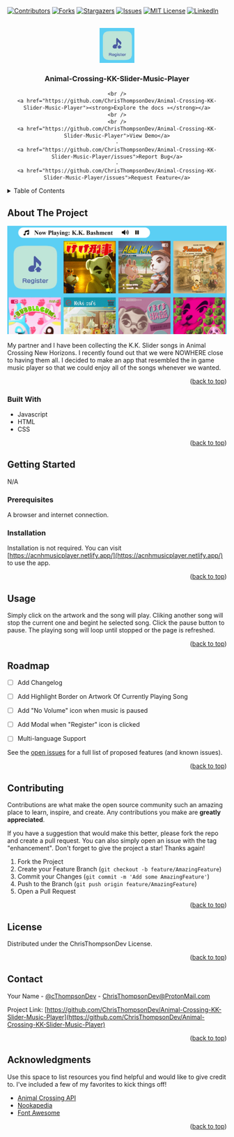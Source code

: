 <div id="top"></div>
<!--
*** Thanks for checking out the Best-README-Template. If you have a suggestion
*** that would make this better, please fork the repo and create a pull request
*** or simply open an issue with the tag "enhancement".
*** Don't forget to give the project a star!
*** Thanks again! Now go create something AMAZING! :D
-->



<!-- PROJECT SHIELDS -->
<!--
*** I'm using markdown "reference style" links for readability.
*** Reference links are enclosed in brackets [ ] instead of parentheses ( ).
*** See the bottom of this document for the declaration of the reference variables
*** for contributors-url, forks-url, etc. This is an optional, concise syntax you may use.
*** https://www.markdownguide.org/basic-syntax/#reference-style-links
-->
[![Contributors][contributors-shield]][contributors-url]
[![Forks][forks-shield]][forks-url]
[![Stargazers][stars-shield]][stars-url]
[![Issues][issues-shield]][issues-url]
[![MIT License][license-shield]][license-url]
[![LinkedIn][linkedin-shield]][linkedin-url]



<!-- PROJECT LOGO -->
<br />
<div align="center">
  <a href="https://github.com/ChrisThompsonDev/Animal-Crossing-KK-Slider-Music-Player">
    <img src="images/register button.png" alt="Logo" width="80" height="80">
  </a>

  <h3 align="center">Animal-Crossing-KK-Slider-Music-Player</h3>

  <p align="center">
    
    <br />
    <a href="https://github.com/ChrisThompsonDev/Animal-Crossing-KK-Slider-Music-Player"><strong>Explore the docs »</strong></a>
    <br />
    <br />
    <a href="https://github.com/ChrisThompsonDev/Animal-Crossing-KK-Slider-Music-Player">View Demo</a>
    ·
    <a href="https://github.com/ChrisThompsonDev/Animal-Crossing-KK-Slider-Music-Player/issues">Report Bug</a>
    ·
    <a href="https://github.com/ChrisThompsonDev/Animal-Crossing-KK-Slider-Music-Player/issues">Request Feature</a>
  </p>
</div>



<!-- TABLE OF CONTENTS -->
<details>
  <summary>Table of Contents</summary>
  <ol>
    <li>
      <a href="#about-the-project">About The Project</a>
      <ul>
        <li><a href="#built-with">Built With</a></li>
      </ul>
    </li>
    <li>
      <a href="#getting-started">Getting Started</a>
      <ul>
        <li><a href="#prerequisites">Prerequisites</a></li>
        <li><a href="#installation">Installation</a></li>
      </ul>
    </li>
    <li><a href="#usage">Usage</a></li>
    <li><a href="#roadmap">Roadmap</a></li>
    <li><a href="#contributing">Contributing</a></li>
    <li><a href="#license">License</a></li>
    <li><a href="#contact">Contact</a></li>
    <li><a href="#acknowledgments">Acknowledgments</a></li>
  </ol>
</details>



<!-- ABOUT THE PROJECT -->
## About The Project

[![KK Slider Music Player Screenshot][product-screenshot]](https://i.imgur.com/Q4YPdOX.png)

My partner and I have been collecting the K.K. Slider songs in Animal Crossing New Horizons. I recently found out that we were NOWHERE close to having them all. I decided to make an app that resembled the in game music player so that we could enjoy all of the songs whenever we wanted. 

<p align="right">(<a href="#top">back to top</a>)</p>



### Built With

* Javascript
* HTML
* CSS

<p align="right">(<a href="#top">back to top</a>)</p>



<!-- GETTING STARTED -->
## Getting Started

N/A

### Prerequisites

A browser and internet connection.

### Installation

Installation is not required. You can visit [https://acnhmusicplayer.netlify.app/](https://acnhmusicplayer.netlify.app/) to use the app.

<p align="right">(<a href="#top">back to top</a>)</p>



<!-- USAGE EXAMPLES -->
## Usage

Simply click on the artwork and the song will play. Cliking another song will stop the current one and begint he selected song. Click the pause button to pause. The playing song will loop until stopped or the page is refreshed.

<p align="right">(<a href="#top">back to top</a>)</p>



<!-- ROADMAP -->
## Roadmap

- [ ] Add Changelog
- [ ] Add Highlight Border on Artwork Of Currently Playing Song
- [ ] Add "No Volume" icon when music is paused
- [ ] Add Modal when "Register" icon is clicked
- [ ] Multi-language Support


See the [open issues](https://github.com/ChrisThompsonDev/Animal-Crossing-KK-Slider-Music-Player/issues) for a full list of proposed features (and known issues).

<p align="right">(<a href="#top">back to top</a>)</p>



<!-- CONTRIBUTING -->
## Contributing

Contributions are what make the open source community such an amazing place to learn, inspire, and create. Any contributions you make are **greatly appreciated**.

If you have a suggestion that would make this better, please fork the repo and create a pull request. You can also simply open an issue with the tag "enhancement".
Don't forget to give the project a star! Thanks again!

1. Fork the Project
2. Create your Feature Branch (`git checkout -b feature/AmazingFeature`)
3. Commit your Changes (`git commit -m 'Add some AmazingFeature'`)
4. Push to the Branch (`git push origin feature/AmazingFeature`)
5. Open a Pull Request

<p align="right">(<a href="#top">back to top</a>)</p>



<!-- LICENSE -->
## License

Distributed under the ChrisThompsonDev License. 

<p align="right">(<a href="#top">back to top</a>)</p>



<!-- CONTACT -->
## Contact

Your Name - [@cThompsonDev](https://twitter.com/cThompsonDev) - ChrisThompsonDev@ProtonMail.com

Project Link: [https://github.com/ChrisThompsonDev/Animal-Crossing-KK-Slider-Music-Player](https://github.com/ChrisThompsonDev/Animal-Crossing-KK-Slider-Music-Player)

<p align="right">(<a href="#top">back to top</a>)</p>



<!-- ACKNOWLEDGMENTS -->
## Acknowledgments

Use this space to list resources you find helpful and would like to give credit to. I've included a few of my favorites to kick things off!

* [Animal Crossing API](https://acnhapi.com/)
* [Nookapedia](https://nookipedia.com/wiki/Main_Page)
* [Font Awesome](https://fontawesome.com)


<p align="right">(<a href="#top">back to top</a>)</p>



<!-- MARKDOWN LINKS & IMAGES -->
<!-- https://www.markdownguide.org/basic-syntax/#reference-style-links -->
[contributors-shield]: https://img.shields.io/github/contributors/othneildrew/Best-README-Template.svg?style=for-the-badge
[contributors-url]: https://github.com/othneildrew/Best-README-Template/graphs/contributors
[forks-shield]: https://img.shields.io/github/forks/othneildrew/Best-README-Template.svg?style=for-the-badge
[forks-url]: https://github.com/othneildrew/Best-README-Template/network/members
[stars-shield]: https://img.shields.io/github/stars/othneildrew/Best-README-Template.svg?style=for-the-badge
[stars-url]: https://github.com/othneildrew/Best-README-Template/stargazers
[issues-shield]: https://img.shields.io/github/issues/othneildrew/Best-README-Template.svg?style=for-the-badge
[issues-url]: https://github.com/othneildrew/Best-README-Template/issues
[license-shield]: https://img.shields.io/github/license/othneildrew/Best-README-Template.svg?style=for-the-badge
[license-url]: https://github.com/othneildrew/Best-README-Template/blob/master/LICENSE.txt
[linkedin-shield]: https://img.shields.io/badge/-LinkedIn-black.svg?style=for-the-badge&logo=linkedin&colorB=555
[linkedin-url]: https://linkedin.com/in/othneildrew
[product-screenshot]: images/screenshot.png